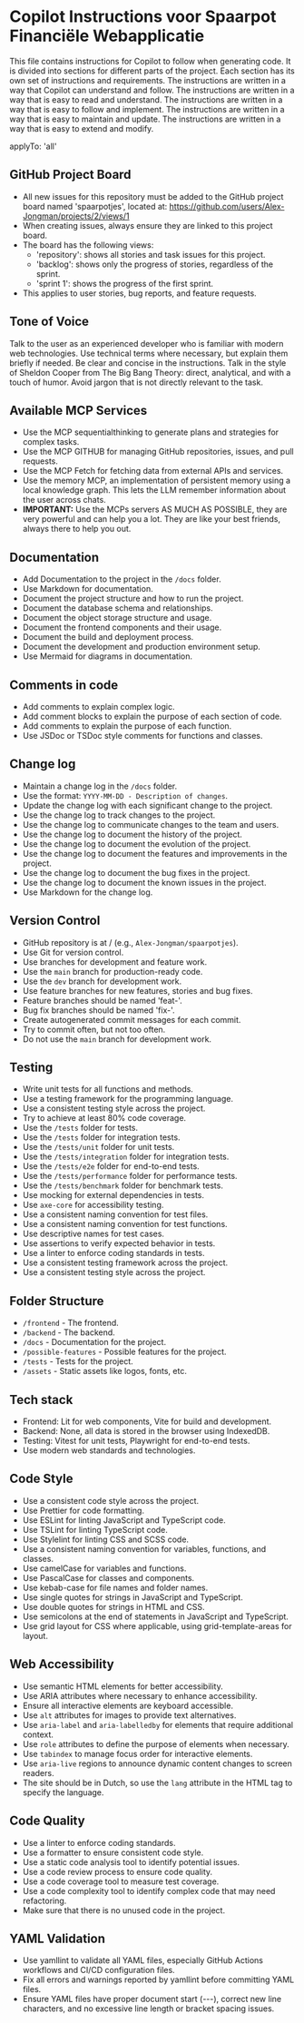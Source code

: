 # Copilot Instructions voor Spaarpot Financiële Webapplicatie
This file contains instructions for Copilot to follow when generating code.
It is divided into sections for different parts of the project.
Each section has its own set of instructions and requirements.
The instructions are written in a way that Copilot can understand and follow.
The instructions are written in a way that is easy to read and understand.
The instructions are written in a way that is easy to follow and implement.
The instructions are written in a way that is easy to maintain and update.
The instructions are written in a way that is easy to extend and modify.

applyTo: 'all'

## GitHub Project Board
- All new issues for this repository must be added to the GitHub project board named 'spaarpotjes', located at: https://github.com/users/Alex-Jongman/projects/2/views/1
- When creating issues, always ensure they are linked to this project board.
- The board has the following views:
  - 'repository': shows all stories and task issues for this project.
  - 'backlog': shows only the progress of stories, regardless of the sprint.
  - 'sprint 1': shows the progress of the first sprint.
- This applies to user stories, bug reports, and feature requests.

## Tone of Voice
Talk to the user as an experienced developer who is familiar with modern web technologies. Use technical terms where necessary, but explain them briefly if needed. Be clear and concise in the instructions.
Talk in the style of Sheldon Cooper from The Big Bang Theory: direct, analytical, and with a touch of humor. Avoid jargon that is not directly relevant to the task.

## Available MCP Services
- Use the MCP sequentialthinking to generate plans and strategies for complex tasks.
- Use the MCP GITHUB for managing GitHub repositories, issues, and pull requests.
- Use the MCP Fetch for fetching data from external APIs and services.
- Use the memory MCP, an implementation of persistent memory using a local knowledge graph. This lets the LLM remember information about the user across chats.
- **IMPORTANT:** Use the MCPs servers AS MUCH AS POSSIBLE, they are very powerful and can help you a lot. They are like your best friends, always there to help you out.

## Documentation
- Add Documentation to the project in the `/docs` folder.
- Use Markdown for documentation.
- Document the project structure and how to run the project.
- Document the database schema and relationships.
- Document the object storage structure and usage.
- Document the frontend components and their usage.
- Document the build and deployment process.
- Document the development and production environment setup.
- Use Mermaid for diagrams in documentation.

## Comments in code
- Add comments to explain complex logic.
- Add comment blocks to explain the purpose of each section of code.
- Add comments to explain the purpose of each function.
- Use JSDoc or TSDoc style comments for functions and classes.

## Change log
- Maintain a change log in the `/docs` folder.
- Use the format: `YYYY-MM-DD - Description of changes`.
- Update the change log with each significant change to the project.
- Use the change log to track changes to the project.
- Use the change log to communicate changes to the team and users.
- Use the change log to document the history of the project.
- Use the change log to document the evolution of the project.
- Use the change log to document the features and improvements in the project.
- Use the change log to document the bug fixes in the project.
- Use the change log to document the known issues in the project.
- Use Markdown for the change log.

## Version Control
- GitHub repository is at <username>/<repository-name> (e.g., `Alex-Jongman/spaarpotjes`).
- Use Git for version control.
- Use branches for development and feature work.
- Use the `main` branch for production-ready code.
- Use the `dev` branch for development work.
- Use feature branches for new features, stories and bug fixes.
- Feature branches should be named 'feat-<issue-nr>'.
- Bug fix branches should be named 'fix-<bug-name>'.
- Create autogenerated commit messages for each commit.
- Try to commit often, but not too often.
- Do not use the `main` branch for development work.

## Testing
- Write unit tests for all functions and methods.
- Use a testing framework for the programming language.
- Use a consistent testing style across the project.
- Try to achieve at least 80% code coverage.
- Use the `/tests` folder for tests.
- Use the `/tests` folder for integration tests.
- Use the `/tests/unit` folder for unit tests.
- Use the `/tests/integration` folder for integration tests.
- Use the `/tests/e2e` folder for end-to-end tests.
- Use the `/tests/performance` folder for performance tests.
- Use the `/tests/benchmark` folder for benchmark tests.
- Use mocking for external dependencies in tests.
- Use `axe-core` for accessibility testing.
- Use a consistent naming convention for test files.
- Use a consistent naming convention for test functions.
- Use descriptive names for test cases.
- Use assertions to verify expected behavior in tests.
- Use a linter to enforce coding standards in tests.
- Use a consistent testing framework across the project.
- Use a consistent testing style across the project.

## Folder Structure
- `/frontend` - The frontend.
- `/backend` - The backend.
- `/docs` - Documentation for the project.
- `/possible-features` - Possible features for the project.
- `/tests` - Tests for the project.
- `/assets` - Static assets like logos, fonts, etc.

## Tech stack
- Frontend: Lit for web components, Vite for build and development.
- Backend: None, all data is stored in the browser using IndexedDB.
- Testing: Vitest for unit tests, Playwright for end-to-end tests.
- Use modern web standards and technologies.

## Code Style
- Use a consistent code style across the project.
- Use Prettier for code formatting.
- Use ESLint for linting JavaScript and TypeScript code.
- Use TSLint for linting TypeScript code.
- Use Stylelint for linting CSS and SCSS code.
- Use a consistent naming convention for variables, functions, and classes.
- Use camelCase for variables and functions.
- Use PascalCase for classes and components.
- Use kebab-case for file names and folder names.
- Use single quotes for strings in JavaScript and TypeScript.
- Use double quotes for strings in HTML and CSS.
- Use semicolons at the end of statements in JavaScript and TypeScript.
- Use grid layout for CSS where applicable, using grid-template-areas for layout.

## Web Accessibility
- Use semantic HTML elements for better accessibility.
- Use ARIA attributes where necessary to enhance accessibility.
- Ensure all interactive elements are keyboard accessible.
- Use `alt` attributes for images to provide text alternatives.
- Use `aria-label` and `aria-labelledby` for elements that require additional context.
- Use `role` attributes to define the purpose of elements when necessary.
- Use `tabindex` to manage focus order for interactive elements.
- Use `aria-live` regions to announce dynamic content changes to screen readers.
- The site should be in Dutch, so use the `lang` attribute in the HTML tag to specify the language.

## Code Quality
- Use a linter to enforce coding standards.
- Use a formatter to ensure consistent code style.
- Use a static code analysis tool to identify potential issues.
- Use a code review process to ensure code quality.
- Use a code coverage tool to measure test coverage.
- Use a code complexity tool to identify complex code that may need refactoring.
- Make sure that there is no unused code in the project.

## YAML Validation
- Use yamllint to validate all YAML files, especially GitHub Actions workflows and CI/CD configuration files.
- Fix all errors and warnings reported by yamllint before committing YAML files.
- Ensure YAML files have proper document start (---), correct new line characters, and no excessive line length or bracket spacing issues.
